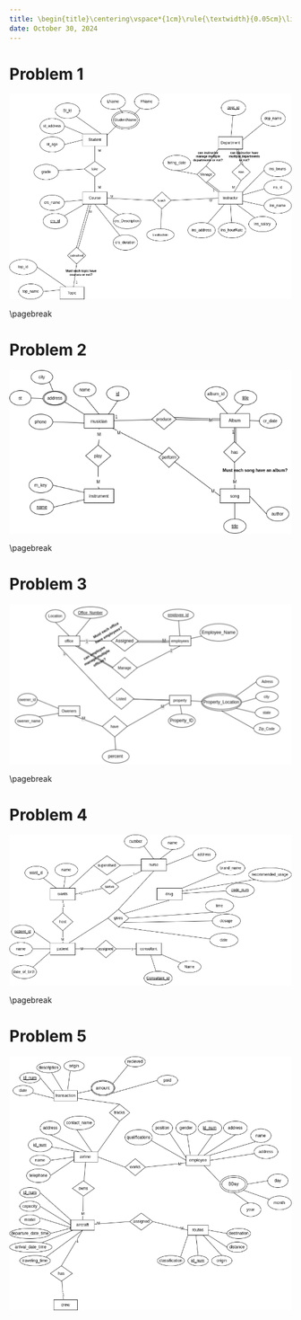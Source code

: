 ```yaml
---
title: \begin{title}\centering\vspace*{1cm}\rule{\textwidth}{0.05cm}\linebreak\vspace{0.5cm}{\Huge\bfseries Database Assignment 1 \par}\vspace{0.1cm}\hrule\end{title}
date: October 30, 2024
---
```


# Problem 1

![Problem 1](assignment/problem-1.png)

\pagebreak

# Problem 2

![Problem 2](assignment/problem-2.png)

\pagebreak

# Problem 3

![Problem 3](assignment/problem-3.png)

\pagebreak

# Problem 4

![Problem 4](assignment/problem-4.png)

\pagebreak

# Problem 5

![Problem 5](assignment/problem-5.png)
